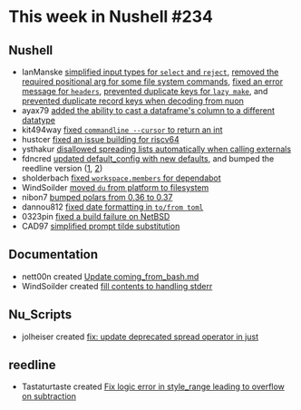# This week in Nushell #234

## Nushell

- IanManske [simplified input types for `select` and `reject`](https://github.com/nushell/nushell/pull/11859), [removed the required positional arg for some file system commands](https://github.com/nushell/nushell/pull/11858), [fixed an error message for `headers`](https://github.com/nushell/nushell/pull/11809), [prevented duplicate keys for `lazy make`](https://github.com/nushell/nushell/pull/11808), and [prevented duplicate record keys when decoding from nuon](https://github.com/nushell/nushell/pull/11807)
- ayax79 [added the ability to cast a dataframe's column to a different datatype](https://github.com/nushell/nushell/pull/11803)
- kit494way [fixed `commandline --cursor` to return an int](https://github.com/nushell/nushell/pull/11864)
- hustcer [fixed an issue building for riscv64](https://github.com/nushell/nushell/pull/11861)
- ysthakur [disallowed spreading lists automatically when calling externals](https://github.com/nushell/nushell/pull/11857)
- fdncred [updated default_config with new defaults](https://github.com/nushell/nushell/pull/11856), and bumped the reedline version ([1](https://github.com/nushell/nushell/pull/11844), [2](https://github.com/nushell/nushell/pull/11840))
- sholderbach [fixed `workspace.members` for dependabot](https://github.com/nushell/nushell/pull/11855)
- WindSoilder [moved `du` from platform to filesystem](https://github.com/nushell/nushell/pull/11852)
- nibon7 [bumped polars from 0.36 to 0.37](https://github.com/nushell/nushell/pull/11848)
- dannou812 [fixed date formatting in `to/from toml`](https://github.com/nushell/nushell/pull/11846)
- 0323pin [fixed a build failure on NetBSD](https://github.com/nushell/nushell/pull/11823)
- CAD97 [simplified prompt tilde substitution](https://github.com/nushell/nushell/pull/11822)

## Documentation

- nett00n created [Update coming_from_bash.md](https://github.com/nushell/nushell.github.io/pull/1255)
- WindSoilder created [fill contents to handling stderr](https://github.com/nushell/nushell.github.io/pull/1240)

## Nu_Scripts

- jolheiser created [fix: update deprecated spread operator in just](https://github.com/nushell/nu_scripts/pull/758)

## reedline

- Tastaturtaste created [Fix logic error in style_range leading to overflow on subtraction](https://github.com/nushell/reedline/pull/751)
